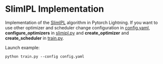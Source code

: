# SlimIPL Implementation  
Implementation of the [SlimIPL](https://arxiv.org/abs/2010.11524) algorithm in Pytorch Lightning. If you want to use other optimizer and scheduler change configuration in [config.yaml](https://github.com/NikitaKlichko/slimipl_implementation/blob/main/config.yaml), **configure_optimizers** in [slimipl.py](https://github.com/NikitaKlichko/slimipl_implementation/blob/main/src/slimipl.py) and **create_optimizer**  and **create_scheduler** in [train.py](https://github.com/NikitaKlichko/slimipl_implementation/blob/main/train.py#L34).

Launch  example:
```
python train.py --config config.yaml
```